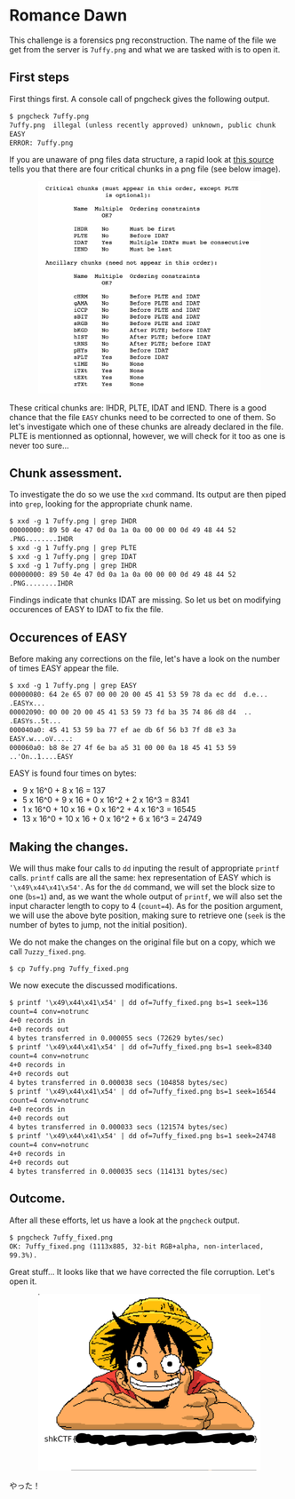 # Romance Dawn

This challenge is a forensics png reconstruction. The name of the file we get from the server is `7uffy.png` and what we are tasked with is to open it.

## First steps

First things first. A console call of pngcheck gives the following output.

```console
$ pngcheck 7uffy.png 
7uffy.png  illegal (unless recently approved) unknown, public chunk EASY
ERROR: 7uffy.png
```

If you are unaware of png files data structure, a rapid look at [this source](http://www.libpng.org/pub/png/spec/1.2/PNG-Chunks.html) tells you that there are four critical chunks in a png file (see below image).

<p align="center">
<img src="https://github.com/GA86/CTF/blob/master/Romance%20Dawn/images/png-chunks.png" width="400">
</p>

These critical chunks are: IHDR, PLTE, IDAT and IEND. There is a good chance that the file `EASY` chunks need to be corrected to one of them. So let's investigate which one of these chunks are already declared in the file. PLTE is mentionned as optionnal, however, we will check for it too as one is never too sure...

## Chunk assessment.

To investigate the  do so we use the `xxd` command. Its output are then piped into `grep`, looking for the appropriate chunk name.

```console
$ xxd -g 1 7uffy.png | grep IHDR 
00000000: 89 50 4e 47 0d 0a 1a 0a 00 00 00 0d 49 48 44 52  .PNG........IHDR
$ xxd -g 1 7uffy.png | grep PLTE 
$ xxd -g 1 7uffy.png | grep IDAT 
$ xxd -g 1 7uffy.png | grep IHDR 
00000000: 89 50 4e 47 0d 0a 1a 0a 00 00 00 0d 49 48 44 52  .PNG........IHDR
```

Findings indicate that chunks IDAT are missing. So let us bet on modifying occurences of EASY to IDAT to fix the file. 

## Occurences of EASY

Before making any corrections on the file, let's have a look on the number of times EASY appear the file.

```console
$ xxd -g 1 7uffy.png | grep EASY
00000080: 64 2e 65 07 00 00 20 00 45 41 53 59 78 da ec dd  d.e... .EASYx...
00002090: 00 00 20 00 45 41 53 59 73 fd ba 35 74 86 d8 d4  .. .EASYs..5t...
000040a0: 45 41 53 59 ba 77 ef ae db 6f 56 b3 7f d8 e3 3a  EASY.w...oV....:
000060a0: b8 8e 27 4f 6e ba a5 31 00 00 0a 18 45 41 53 59  ..'On..1....EASY
```

EASY is found four times on bytes:
- 9 x 16^0 + 8 x 16 = 137
- 5 x 16^0 + 9 x 16 + 0 x 16^2 + 2 x 16^3 = 8341
- 1 x 16^0 + 10 x 16 + 0 x 16^2 + 4 x 16^3 = 16545
- 13 x 16^0 + 10 x 16 + 0 x 16^2 + 6 x 16^3 = 24749

## Making the changes.

We will thus make four calls to `dd` inputing the result of appropriate `printf` calls. `printf` calls are all the same: hex representation of EASY which is `'\x49\x44\x41\x54'`. As for the `dd` command, we will set the block size to one 
(`bs=1`) and, as we want the whole output of `printf`, we will also set the input character length to copy to 4 (`count=4`). As for the position argument, we will use the above byte position, making sure to retrieve one (`seek` is the number of bytes to jump, not the initial position).

We do not make the changes on the original file but on a copy, which we call `7uzzy_fixed.png`.

```console
$ cp 7uffy.png 7uffy_fixed.png
```

We now execute the discussed modifications.

```console
$ printf '\x49\x44\x41\x54' | dd of=7uffy_fixed.png bs=1 seek=136 count=4 conv=notrunc
4+0 records in
4+0 records out
4 bytes transferred in 0.000055 secs (72629 bytes/sec)
$ printf '\x49\x44\x41\x54' | dd of=7uffy_fixed.png bs=1 seek=8340 count=4 conv=notrunc
4+0 records in
4+0 records out
4 bytes transferred in 0.000038 secs (104858 bytes/sec)
$ printf '\x49\x44\x41\x54' | dd of=7uffy_fixed.png bs=1 seek=16544 count=4 conv=notrunc
4+0 records in
4+0 records out
4 bytes transferred in 0.000033 secs (121574 bytes/sec)
$ printf '\x49\x44\x41\x54' | dd of=7uffy_fixed.png bs=1 seek=24748 count=4 conv=notrunc
4+0 records in
4+0 records out
4 bytes transferred in 0.000035 secs (114131 bytes/sec)
```

## Outcome.

After all these efforts, let us have a look at the `pngcheck` output.

```console
$ pngcheck 7uffy_fixed.png
OK: 7uffy_fixed.png (1113x885, 32-bit RGB+alpha, non-interlaced, 99.3%).
```

Great stuff... It looks like that we have corrected the file corruption. Let's open it.

<p align="center">
<img src="https://github.com/GA86/CTF/blob/master/Romance%20Dawn/images/7uffy_fixed.png" width="400">
</p>

やった！
